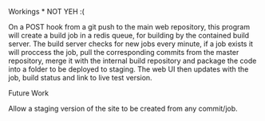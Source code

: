 Workings * NOT YEH :(

On a POST hook from a git push to the main web repository, this program will create a build job in a redis queue, for building by the contained build server.
The build server checks for new jobs every minute, if a job exists it will proccess the job, pull the corresponding commits from the master repository, merge it with the internal build repository and package the code into a folder to be deployed to staging.
The web UI then updates with the job, build status and link to live test version.


Future Work

Allow a staging version of the site to be created from any commit/job.
